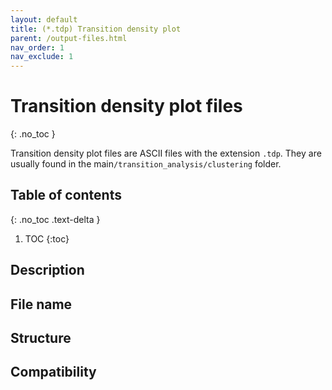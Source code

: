 ```yaml
---
layout: default
title: (*.tdp) Transition density plot
parent: /output-files.html
nav_order: 1
nav_exclude: 1
---
```



# Transition density plot files
{: .no_toc }

Transition density plot files are ASCII files with the extension `.tdp`. They are usually found in the main`/transition_analysis/clustering` folder.

## Table of contents
{: .no_toc .text-delta }

1. TOC
{:toc}

## Description

## File name

## Structure

## Compatibility
